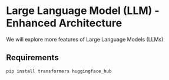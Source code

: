 # Large Language Model (LLM) - Enhanced Architecture

We will explore more features of Large Language Models (LLMs)

## Requirements

```bash
pip install transformers huggingface_hub
```
